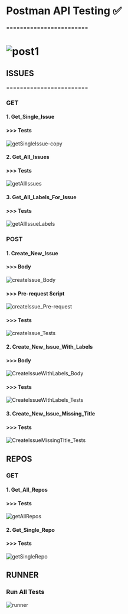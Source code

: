 # Postman API Testing ✅ 
========================

# ![post1](https://user-images.githubusercontent.com/90700181/231551682-2bf29dd4-1f5e-410f-a37f-32cb97fc0e3c.png)


## ISSUES
========================

### GET

#### 1. Get_Single_Issue
#### >>> Tests


![getSingleIssue-copy](https://user-images.githubusercontent.com/90700181/217919650-315e980e-1a74-4035-a266-7bfb86ae412b.png)

#### 2. Get_All_Issues
#### >>> Tests

![getAllIssues](https://user-images.githubusercontent.com/90700181/217920146-45664f02-b3d1-4ff8-ba74-b65d76045eaa.png)

#### 3. Get_All_Labels_For_Issue
#### >>> Tests

![getAllIssueLabels](https://user-images.githubusercontent.com/90700181/217920371-1644cc89-da7b-4496-a5a1-44901ed994f0.png)

### POST

#### 1. Create_New_Issue
#### >>> Body

![createIssue_Body](https://user-images.githubusercontent.com/90700181/217922231-cb22a05f-107a-4db6-8b93-a978e7202358.png)

#### >>> Pre-request Script

![createIssue_Pre-request](https://user-images.githubusercontent.com/90700181/217922461-01a5efb3-2c23-4297-8b2b-0de3d0a3ee81.png)

#### >>> Tests

![createIssue_Tests](https://user-images.githubusercontent.com/90700181/217922592-000f3017-b328-436b-8daf-db3e83fd19fa.png)

#### 2. Create_New_Issue_With_Labels
#### >>> Body

![CreateIssueWIthLabels_Body](https://user-images.githubusercontent.com/90700181/217923012-4701baac-c105-4957-9a2f-8514aa614a9a.png)

#### >>> Tests

![CreateIssueWIthLabels_Tests](https://user-images.githubusercontent.com/90700181/217923200-4982216d-6936-4ba8-a93d-61b35505e613.png)

#### 3. Create_New_Issue_Missing_Title
#### >>> Tests

![CreateIssueMissingTItle_Tests](https://user-images.githubusercontent.com/90700181/217923518-abc732cb-b9eb-492c-b073-c85cd71f0937.png)

## REPOS

### GET

#### 1. Get_All_Repos
#### >>> Tests

![getAllRepos](https://user-images.githubusercontent.com/90700181/217923847-4b4e9613-274f-4729-9489-eb185d89c69a.png)

#### 2. Get_Single_Repo
#### >>> Tests

![getSingleRepo](https://user-images.githubusercontent.com/90700181/217924032-dd6888eb-d9ab-41e5-a661-104335788c10.png)

## RUNNER

### Run All Tests

![runner](https://user-images.githubusercontent.com/90700181/217924222-eaa6b88b-b7ed-4d42-b4b5-de46480828b7.png)



